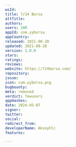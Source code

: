 ```yaml
---
wsId: 
title: 7/24 Borsa
altTitle: 
authors: 
users: 100
appId: com.yyborsa
appCountry: 
released: 2021-08-20
updated: 2021-08-20
version: 1.0.0
stars: 
ratings: 
reviews: 
website: https://724borsa.com/
repository: 
issue: 
icon: com.yyborsa.png
bugbounty: 
meta: removed
verdict: fewusers
appHashes: 
date: 2024-05-07
signer: 
twitter: 
social: 
redirect_from: 
developerName: Aksoyhlc
features: 

---
```


